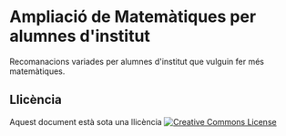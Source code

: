 # Ampliació de Matemàtiques per alumnes d'institut

Recomanacions variades per alumnes d'institut que vulguin fer més matemàtiques.

## Llicència

Aquest document està sota una llicència <a rel="license" href="http://creativecommons.org/licenses/by-nc-sa/4.0/"><img alt="Creative Commons License" style="border-width:0" src="https://i.creativecommons.org/l/by-nc-sa/4.0/80x15.png" /></a>
